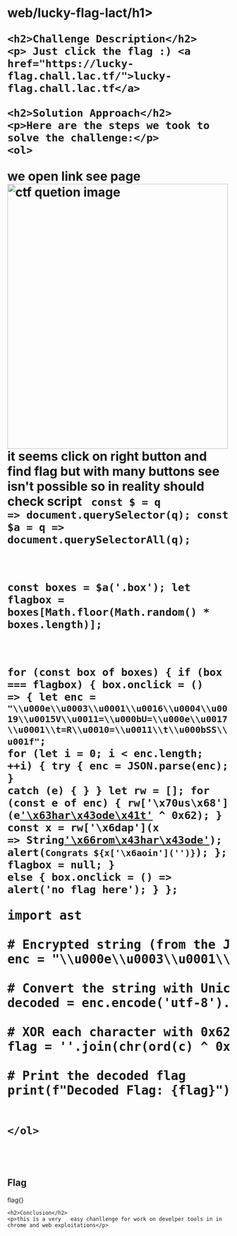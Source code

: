 <title>web/lucky-flag-lactf2025</title>

<!DOCTYPE html>
<html>

<body>
    <h1>web/lucky-flag-lact/h1>

    <h2>Challenge Description</h2>
    <p> Just click the flag :) <a href="https://lucky-flag.chall.lac.tf/">lucky-flag.chall.lac.tf</a>
</p>
 
    <h2>Solution Approach</h2>
    <p>Here are the steps we took to solve the challenge:</p>
    <ol>
we open link see page 
<img src=" https://cybersecctf.github.io/blog/2025/lactf/lucky-flag/luckyflag.PNG" alt="ctf quetion image" width="500" height="600" class="inline"/>
it seems click on right button and find flag but with many buttons see isn't possible so in reality should check script
<code>
const $ = q => document.querySelector(q);
const $a = q => document.querySelectorAll(q);

const boxes = $a('.box');
let flagbox = boxes[Math.floor(Math.random() * boxes.length)];

for (const box of boxes) {
  if (box === flagbox) {
    box.onclick = () => {
      let enc = `"\\u000e\\u0003\\u0001\\u0016\\u0004\\u0019\\u0015V\\u0011=\\u000bU=\\u000e\\u0017\\u0001\\t=R\\u0010=\\u0011\\t\\u000bSS\\u001f"`;
      for (let i = 0; i < enc.length; ++i) {
        try {
          enc = JSON.parse(enc);
        } catch (e) { }
      }
      let rw = [];
      for (const e of enc) {
        rw['\x70us\x68'](e['\x63har\x43ode\x41t'](0) ^ 0x62);
      }
      const x = rw['\x6dap'](x => String['\x66rom\x43har\x43ode'](x));
      alert(`Congrats ${x['\x6aoin']('')}`);
    };
    flagbox = null;
  } else {
    box.onclick = () => alert('no flag here');
  }
};
</code>
<pre>
import ast

# Encrypted string (from the JavaScript code)
enc = "\\u000e\\u0003\\u0001\\u0016\\u0004\\u0019\\u0015V\\u0011=\\u000bU=\\u000e\\u0017\\u0001\\t=R\\u0010=\\u0011\\t\\u000bSS\\u001f"

# Convert the string with Unicode escapes into actual characters
decoded = enc.encode('utf-8').decode('unicode_escape')

# XOR each character with 0x62 and convert to the original character
flag = ''.join(chr(ord(c) ^ 0x62) for c in decoded)

# Print the decoded flag
print(f"Decoded Flag: {flag}")

</pre>  
    
    </ol>
<br>
    <h2>Flag</h2>
    <p class="flag">flag{}
</p>

    <h2>Conclusion</h2>
    <p>this is a very   easy chanllenge for work on develper tools in in chrome and web exploitations</p>
</body>
</html>


